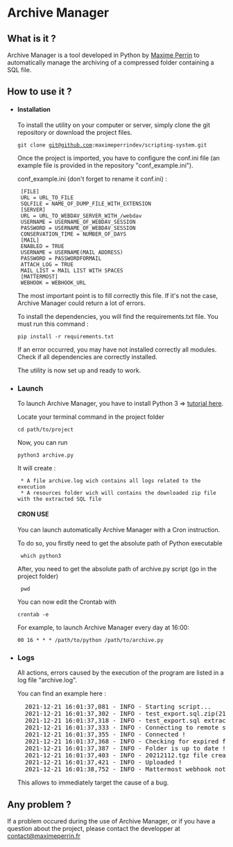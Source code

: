 
# Archive Manager

## What is it ?

Archive Manager is a tool developed in Python by [Maxime Perrin](https://maximeperrin.fr) to automatically manage the archiving of a compressed folder containing a SQL file.

## How to use it ?

 - #### Installation
	To install the utility on your computer or server, simply clone the git repository or download the project files.
	
	<code>git clone git@github.com:maximeperrindev/scripting-system.git</code>
	
	Once the project is imported, you have to configure the conf.ini file (an example file is provided in the repository "conf_example.ini").

	conf_example.ini (don't forget to rename it conf.ini) :
	

	    [FILE]
	    URL = URL_TO_FILE
	    SQLFILE = NAME_OF_DUMP_FILE_WITH_EXTENSION
	    [SERVER]
	    URL = URL_TO_WEBDAV_SERVER_WITH_/webdav
	    USERNAME = USERNAME_OF_WEBDAV_SESSION
	    PASSWORD = USERNAME_OF_WEBDAV_SESSION
	    CONSERVATION_TIME = NUMBER_OF_DAYS
	    [MAIL]
	    ENABLED = TRUE
	    USERNAME = USERNAME(MAIL ADDRESS)
	    PASSWORD = PASSWORDFORMAIL
	    ATTACH_LOG = TRUE
	    MAIL_LIST = MAIL LIST WITH SPACES
	    [MATTERMOST]
	    WEBHOOK = WEBHOOK_URL
	    
	The most important point is to fill correctly this file. If it's not the case, Archive Manager could return a lot of errors.

	To install the dependencies, you will find the requirements.txt file. You must run this command :
	
	<code>pip install -r requirements.txt</code>
	
	If an error occurred, you may have not installed correctly all modules. Check if all dependencies are correctly installed.
	
	The utility is now set up and ready to work.

 - ### Launch
	To launch Archive Manager, you have to install Python 3 => [tutorial here](https://realpython.com/installing-python/).
	
	Locate your terminal command in the project folder 
	
	<code>cd path/to/project</code>

	Now, you can run 	
	
	<code>python3 archive.py</code>
	
	It will create :
	
		* A file archive.log wich contains all logs related to the execution
		* A resources folder wich will contains the downloaded zip file with the extracted SQL file

	#### CRON USE
	You can launch automatically Archive Manager with a Cron instruction.
	
	To do so, you firstly need to get the absolute path of Python executable
	
		which python3
		
	After, you need to get the absolute path of archive.py script (go in the project folder)
	
		pwd
		
	You can now edit the Crontab with 
	
	<code>crontab -e</code>
	
	For example, to launch Archive Manager every day at 16:00:
	
	`00 16 * * * /path/to/python /path/to/archive.py`

- ### Logs
	All actions, errors caused by the execution of the program are listed in a log file "archive.log".
	
	You can find an example here :
	
	<pre>
	2021-12-21 16:01:37,081 - INFO - Starting script...
	2021-12-21 16:01:37,302 - INFO - test_export.sql.zip(2188 bytes) downloaded with success
	2021-12-21 16:01:37,318 - INFO - test_export.sql extracted with success in /resources/__MACOSX/._test_export.sql
	2021-12-21 16:01:37,333 - INFO - Connecting to remote server...
	2021-12-21 16:01:37,355 - INFO - Connected !
	2021-12-21 16:01:37,368 - INFO - Checking for expired files...
	2021-12-21 16:01:37,387 - INFO - Folder is up to date !
	2021-12-21 16:01:37,403 - INFO - 20212112.tgz file created in ./resources
	2021-12-21 16:01:37,421 - INFO - Uploaded !
	2021-12-21 16:01:38,752 - INFO - Mattermost webhook notification done ! (https://chat.telecomste.fr/hooks/13ta3nw3e787tnxxqkyxfh5xnr)</pre>
	This allows to immediately target the cause of a bug. 
	
## Any problem ?
If a problem occured during the use of Archive Manager, or if you have a question about the project, please contact the developper at contact@maximeperrin.fr
